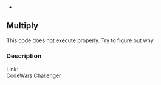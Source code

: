 

-
## Multiply

This code does not execute properly. Try to figure out why.

### Description

Link: <br>
[CodeWars Challenger](https://www.codewars.com/kata/50654ddff44f800200000004)